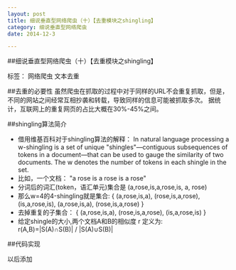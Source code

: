 ```yaml
---
layout: post
title: 细说垂直型网络爬虫（十）【去重模块之shingling】
category: 细说垂直型网络爬虫
date: 2014-12-3

---
```


##细说垂直型网络爬虫（十）【去重模块之shingling】

标签： 网络爬虫 文本去重

##去重的必要性
虽然爬虫在抓取的过程中对于同样的URL不会重复抓取，但是，不同的网站之间经常互相抄袭和转载，导致同样的信息可能被抓取多次。
据统计，互联网上的重复网页的占比大概在30%-45%之间。

<!-- more -->
 
##shingling算法简介
>
- 借用维基百科对于shingling算法的解释：
In natural language processing a w-shingling is a set of unique "shingles"—contiguous subsequences of tokens in a
document—that can be used to gauge the similarity of two documents. The w denotes the number of tokens in each shingle
in the set.
- 比如，一个文档：
   "a rose is a rose is a rose"
- 分词后的词汇(token，语汇单元)集合是
   (a,rose,is,a,rose,is, a, rose)
- 那么w=4的4-shingling就是集合:
   { (a,rose,is,a), (rose,is,a,rose), (is,a,rose,is), (a,rose,is,a), (rose,is,a,rose) }
- 去掉重复的子集合：
   { (a,rose,is,a), (rose,is,a,rose), (is,a,rose,is) }
- 给定shingle的大小,两个文档A和B的相似度 r 定义为:    
   r(A,B)=|S(A)∩S(B)| / |S(A)∪S(B)|

##代码实现

以后添加









